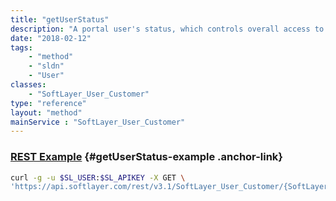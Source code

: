 ```yaml
---
title: "getUserStatus"
description: "A portal user's status, which controls overall access to the SoftLayer customer portal and VPN access to the private network."
date: "2018-02-12"
tags:
    - "method"
    - "sldn"
    - "User"
classes:
    - "SoftLayer_User_Customer"
type: "reference"
layout: "method"
mainService : "SoftLayer_User_Customer"
---
```


### [REST Example](#getUserStatus-example) <a href="/article/rest/"><i class="fas fa-question"></i></a> {#getUserStatus-example .anchor-link} 
```bash
curl -g -u $SL_USER:$SL_APIKEY -X GET \
'https://api.softlayer.com/rest/v3.1/SoftLayer_User_Customer/{SoftLayer_User_CustomerID}/getUserStatus'
```
